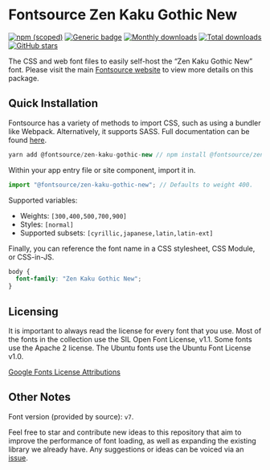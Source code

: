 # Fontsource Zen Kaku Gothic New

[![npm (scoped)](https://img.shields.io/npm/v/@fontsource/zen-kaku-gothic-new?color=brightgreen)](https://www.npmjs.com/package/@fontsource/zen-kaku-gothic-new) [![Generic badge](https://img.shields.io/badge/fontsource-passing-brightgreen)](https://github.com/fontsource/fontsource) [![Monthly downloads](https://badgen.net/npm/dm/@fontsource/zen-kaku-gothic-new)](https://github.com/fontsource/fontsource) [![Total downloads](https://badgen.net/npm/dt/@fontsource/zen-kaku-gothic-new)](https://github.com/fontsource/fontsource) [![GitHub stars](https://img.shields.io/github/stars/fontsource/fontsource.svg?style=social&label=Star)](https://github.com/fontsource/fontsource/stargazers)

The CSS and web font files to easily self-host the “Zen Kaku Gothic New” font. Please visit the main [Fontsource website](https://fontsource.org/fonts/zen-kaku-gothic-new) to view more details on this package.

## Quick Installation

Fontsource has a variety of methods to import CSS, such as using a bundler like Webpack. Alternatively, it supports SASS. Full documentation can be found [here](https://fontsource.org/docs/introduction).

```javascript
yarn add @fontsource/zen-kaku-gothic-new // npm install @fontsource/zen-kaku-gothic-new
```

Within your app entry file or site component, import it in.

```javascript
import "@fontsource/zen-kaku-gothic-new"; // Defaults to weight 400.
```

Supported variables:

- Weights: `[300,400,500,700,900]`
- Styles: `[normal]`
- Supported subsets: `[cyrillic,japanese,latin,latin-ext]`

Finally, you can reference the font name in a CSS stylesheet, CSS Module, or CSS-in-JS.

```css
body {
  font-family: "Zen Kaku Gothic New";
}
```

## Licensing

It is important to always read the license for every font that you use.
Most of the fonts in the collection use the SIL Open Font License, v1.1. Some fonts use the Apache 2 license. The Ubuntu fonts use the Ubuntu Font License v1.0.

[Google Fonts License Attributions](https://fonts.google.com/attribution)

## Other Notes

Font version (provided by source): `v7`.

Feel free to star and contribute new ideas to this repository that aim to improve the performance of font loading, as well as expanding the existing library we already have. Any suggestions or ideas can be voiced via an [issue](https://github.com/fontsource/fontsource/issues).

